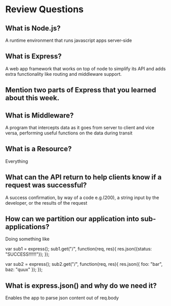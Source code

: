 # Review Questions

## What is Node.js?
A runtime environment that runs javascript apps server-side
## What is Express?
A web app framework that works on top of node to simplify its API and adds extra functionality like routing and middleware support.
## Mention two parts of Express that you learned about this week.

## What is Middleware?
A program that intercepts data as it goes from server to client and vice versa, performing useful functions on the data during transit
## What is a Resource?
Everything
## What can the API return to help clients know if a request was successful?
A success confirmation, by way of a code e.g.(200), a string input by the developer, or the results of the request
## How can we partition our application into sub-applications?
Doing something like

var sub1 = express();
sub1.get("/", function(req, res){
  res.json({status: "SUCCESS!!!!!!"});
});

var sub2 = express();
sub2.get("/", function(req, res){
  res.json({
    foo: "bar",
    baz: "quux"
  });
});

## What is express.json() and why do we need it?
Enables the app to parse json content out of req.body